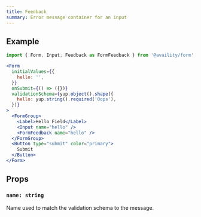 ```yaml
---
title: Feedback
summary: Error message container for an input
---
```


## Example

```jsx live=true viewCode=true
import { Form, Input, Feedback as FormFeedback } from '@availity/form';

<Form
  initialValues={{
    hello: '',
  }}
  onSubmit={() => ({})}
  validationSchema={yup.object().shape({
    hello: yup.string().required('Oops'),
  })}
>
  <FormGroup>
    <Label>Hello Field</Label>
    <Input name="hello" />
    <FormFeedback name="hello" />
  </FormGroup>
  <Button type="submit" color="primary">
    Submit
  </Button>
</Form>
```

## Props

### `name: string`

Name used to match the validation schema to the message.
